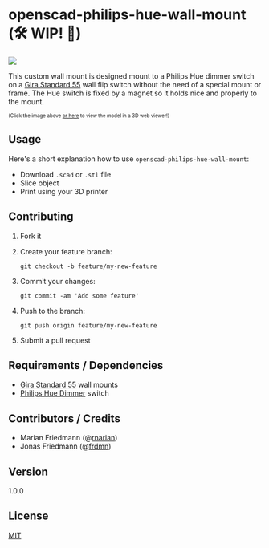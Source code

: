 # openscad-philips-hue-wall-mount (🛠 WIP! 🚧)

[![](https://up.frd.mn/aK0aRGuKD0.png)](http://openjscad.org/#https://raw.githubusercontent.com/frdmn/openscad-philips-hue-wall-mount/master/01-base.scad)

This custom wall mount is designed mount to a Philips Hue dimmer switch on a [Gira Standard 55](https://www.gira.de/schalterprogramme/standard55.html) wall flip switch without the need of a special mount or frame. The Hue switch is fixed by a magnet so it holds nice and properly to the mount.

<sub><sup>(Click the image above [or here](http://openjscad.org/#https://raw.githubusercontent.com/frdmn/openscad-philips-hue-wall-mount/master/01-base.scad) to view the model in a 3D web viewer!)</sup></sub>

## Usage

Here's a short explanation how to use `openscad-philips-hue-wall-mount`:

* Download `.scad` or `.stl` file
* Slice object
* Print using your 3D printer

## Contributing

1. Fork it
2. Create your feature branch:

    ```shell
    git checkout -b feature/my-new-feature
    ```

3. Commit your changes:

    ```shell
    git commit -am 'Add some feature'
    ```

4. Push to the branch:

    ```shell
    git push origin feature/my-new-feature
    ```

5. Submit a pull request

## Requirements / Dependencies

* [Gira Standard 55](https://www.gira.de/schalterprogramme/standard55.html) wall mounts
* [Philips Hue Dimmer](https://www.amazon.de/Philips-Wireless-Schalter-komfortabel-Installation/dp/B0748KLR39) switch

## Contributors / Credits

* Marian Friedmann (@[rnarian](https://github.com/rnarian))
* Jonas Friedmann (@[frdmn](https://github.com/frdmn))

## Version

1.0.0

## License

[MIT](LICENSE)
